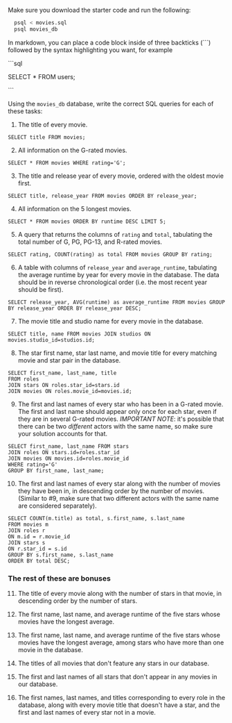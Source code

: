 Make sure you download the starter code and run the following:

```sh
  psql < movies.sql
  psql movies_db
```

In markdown, you can place a code block inside of three backticks (```) followed by the syntax highlighting you want, for example

\```sql

SELECT \* FROM users;

\```

Using the `movies_db` database, write the correct SQL queries for each of these tasks:

1.  The title of every movie.

``` 
SELECT title FROM movies;
```

2.  All information on the G-rated movies.

```
SELECT * FROM movies WHERE rating='G';
```

3.  The title and release year of every movie, ordered with the
    oldest movie first.
    
```
SELECT title, release_year FROM movies ORDER BY release_year;
```    
    
4.  All information on the 5 longest movies.

```
SELECT * FROM movies ORDER BY runtime DESC LIMIT 5;
```

5.  A query that returns the columns of `rating` and `total`, tabulating the
    total number of G, PG, PG-13, and R-rated movies.
    
```
SELECT rating, COUNT(rating) as total FROM movies GROUP BY rating;
```    

6.  A table with columns of `release_year` and `average_runtime`,
    tabulating the average runtime by year for every movie in the database. The data should be in reverse chronological order (i.e. the most recent year should be first).
    
```
SELECT release_year, AVG(runtime) as average_runtime FROM movies GROUP BY release_year ORDER BY release_year DESC;
```    

7.  The movie title and studio name for every movie in the
    database.
    
```
SELECT title, name FROM movies JOIN studios ON movies.studio_id=studios.id;
```    

8.  The star first name, star last name, and movie title for every
    matching movie and star pair in the database.
    
```
SELECT first_name, last_name, title
FROM roles
JOIN stars ON roles.star_id=stars.id
JOIN movies ON roles.movie_id=movies.id;
```    

9.  The first and last names of every star who has been in a G-rated movie. The first and last name should appear only once for each star, even if they are in several G-rated movies. *IMPORTANT NOTE*: it's possible that there can be two *different* actors with the same name, so make sure your solution accounts for that.

```
SELECT first_name, last_name FROM stars
JOIN roles ON stars.id=roles.star_id
JOIN movies ON movies.id=roles.movie_id
WHERE rating='G'
GROUP BY first_name, last_name;
```

10. The first and last names of every star along with the number
    of movies they have been in, in descending order by the number of movies. (Similar to #9, make sure
    that two different actors with the same name are considered separately).
    
```
SELECT COUNT(m.title) as total, s.first_name, s.last_name
FROM movies m
JOIN roles r
ON m.id = r.movie_id
JOIN stars s
ON r.star_id = s.id
GROUP BY s.first_name, s.last_name
ORDER BY total DESC;
```    

### The rest of these are bonuses

11. The title of every movie along with the number of stars in
    that movie, in descending order by the number of stars.

12. The first name, last name, and average runtime of the five
    stars whose movies have the longest average.

13. The first name, last name, and average runtime of the five
    stars whose movies have the longest average, among stars who have more than one movie in the database.

14. The titles of all movies that don't feature any stars in our
    database.

15. The first and last names of all stars that don't appear in any movies in our database.

16. The first names, last names, and titles corresponding to every
    role in the database, along with every movie title that doesn't have a star, and the first and last names of every star not in a movie.
